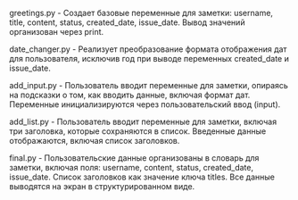 greetings.py - Создает базовые переменные для заметки: username, title, content, status, created_date, issue_date. Вывод значений организован через print.

date_changer.py - Реализует преобразование формата отображения дат для пользователя, исключив год при выводе переменных created_date и issue_date.

add_input.py - Пользователь вводит переменные для заметки, опираясь на подсказки о том, как вводить данные, включая формат дат. Переменные инициализируются через пользовательский ввод (input). 

add_list.py - Пользователь вводит переменные для заметки, включая три заголовка, которые сохраняются в список. Введенные данные отображаются, включая список заголовков.

final.py - Пользовательские данные организованы в словарь для заметки, включая поля: username, content, status, created_date, issue_date. Список заголовков как значение ключа titles. Все данные выводятся на экран в структурированном виде.
